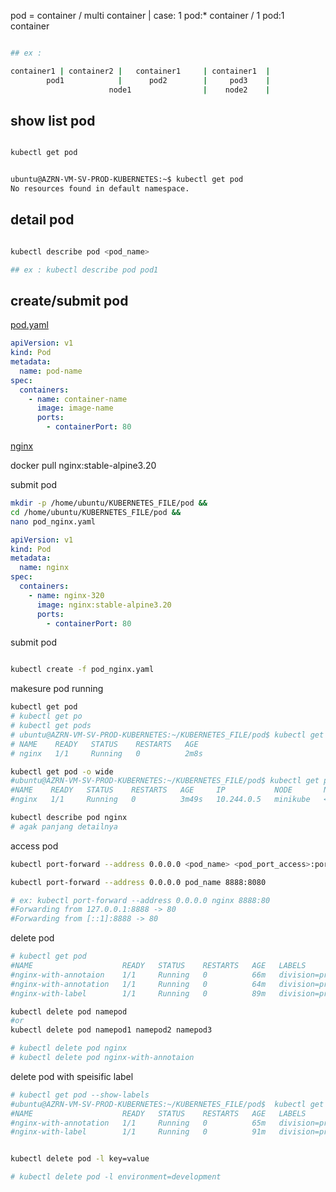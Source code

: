 pod = container / multi container  | case:  1 pod:* container /  1 pod:1 container 


```bash

## ex :

container1 | container2 |   container1     | container1  | 
        pod1            |      pod2        |     pod3    |
                      node1                |    node2    |

```

## show list pod

```bash

kubectl get pod

```


```bash

ubuntu@AZRN-VM-SV-PROD-KUBERNETES:~$ kubectl get pod
No resources found in default namespace.

```

## detail pod


```bash

kubectl describe pod <pod_name>

## ex : kubectl describe pod pod1

```

## create/submit pod

[pod.yaml](https://github.com/khannedy/belajar-kubernetes/blob/master/templates/pod.yaml)

```yml
apiVersion: v1
kind: Pod
metadata:
  name: pod-name
spec:
  containers:
    - name: container-name
      image: image-name
      ports:
        - containerPort: 80
```

[nginx](https://hub.docker.com/_/nginx/tags)

docker pull nginx:stable-alpine3.20


submit pod
```bash
mkdir -p /home/ubuntu/KUBERNETES_FILE/pod && 
cd /home/ubuntu/KUBERNETES_FILE/pod && 
nano pod_nginx.yaml
```

```yml
apiVersion: v1
kind: Pod
metadata:
  name: nginx
spec:
  containers:
    - name: nginx-320
      image: nginx:stable-alpine3.20
      ports:
        - containerPort: 80
```

submit pod
```bash

kubectl create -f pod_nginx.yaml

```

makesure pod running

```bash
kubectl get pod    
# kubectl get po
# kubectl get pods 
# ubuntu@AZRN-VM-SV-PROD-KUBERNETES:~/KUBERNETES_FILE/pod$ kubectl get pod
# NAME    READY   STATUS    RESTARTS   AGE
# nginx   1/1     Running   0          2m8s

kubectl get pod -o wide
#ubuntu@AZRN-VM-SV-PROD-KUBERNETES:~/KUBERNETES_FILE/pod$ kubectl get pod -o wide
#NAME    READY   STATUS    RESTARTS   AGE     IP           NODE       NOMINATED NODE   READINESS GATES
#nginx   1/1     Running   0          3m49s   10.244.0.5   minikube   <none>           <none>

kubectl describe pod nginx
# agak panjang detailnya
```

access pod
```bash
kubectl port-forward --address 0.0.0.0 <pod_name> <pod_port_access>:port_pod

kubectl port-forward --address 0.0.0.0 pod_name 8888:8080

# ex: kubectl port-forward --address 0.0.0.0 nginx 8888:80
#Forwarding from 127.0.0.1:8888 -> 80
#Forwarding from [::1]:8888 -> 80

```


delete pod

```bash
# kubectl get pod
#NAME                    READY   STATUS    RESTARTS   AGE   LABELS
#nginx-with-annotaion    1/1     Running   0          66m   division=product,envi                                                                           ronment=development,project=xxx,team=project,version=3.20
#nginx-with-annotation   1/1     Running   0          64m   division=product,envi                                                                           ronment=development,project=xxx,team=project,version=3.20
#nginx-with-label        1/1     Running   0          89m   division=product,envi 

kubectl delete pod namepod
#or
kubectl delete pod namepod1 namepod2 namepod3

# kubectl delete pod nginx
# kubectl delete pod nginx-with-annotaion
```

delete pod with speisific label

```bash
# kubectl get pod --show-labels
#ubuntu@AZRN-VM-SV-PROD-KUBERNETES:~/KUBERNETES_FILE/pod$  kubectl get pod --show-labels
#NAME                    READY   STATUS    RESTARTS   AGE   LABELS
#nginx-with-annotation   1/1     Running   0          65m   division=product,environment=development,project=xxx,team=project,version=3.20
#nginx-with-label        1/1     Running   0          91m   division=product,environment=production,project=xxx,team=product,version=3.20


kubectl delete pod -l key=value

# kubectl delete pod -l environment=development

```

